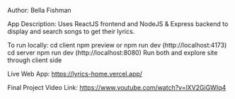 Author:
Bella Fishman

App Description:
Uses ReactJS frontend and NodeJS & Express backend to display and search songs to get their lyrics.

To run locally:
cd client
npm preview or npm run dev
(http://localhost:4173)
cd server
npm run dev
(http://localhost:8080)
Run both and explore site through client side

Live Web App:
https://lyrics-home.vercel.app/

Final Project Video Link:
https://www.youtube.com/watch?v=lXV2GiGWIq4
